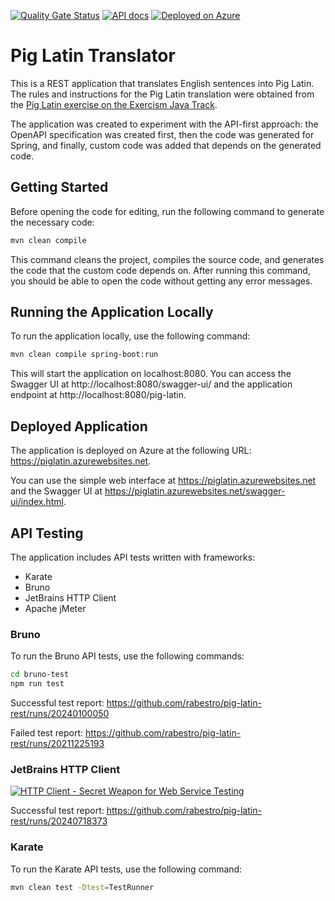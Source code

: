 [![Quality Gate Status](https://sonarcloud.io/api/project_badges/measure?project=lv.id.jc%3Apig-latin-rest&metric=alert_status)](https://sonarcloud.io/summary/new_code?id=lv.id.jc%3Apig-latin-rest)
[![API docs](https://img.shields.io/badge/API-docs-informational)](https://piglatin.azurewebsites.net/swagger-ui/index.html)
[![Deployed on Azure](https://img.shields.io/badge/Deployed%20on-Azure-blue)](https://piglatin.azurewebsites.net)

# Pig Latin Translator

This is a REST application that translates English sentences into Pig Latin. The rules and instructions for the Pig Latin translation were obtained from the [Pig Latin exercise on the Exercism Java Track](https://exercism.org/tracks/java/exercises/pig-latin).

The application was created to experiment with the API-first approach: the OpenAPI specification was created first, then the code was generated for Spring, and finally, custom code was added that depends on the generated code.

## Getting Started

Before opening the code for editing, run the following command to generate the necessary code:

```bash
mvn clean compile
```

This command cleans the project, compiles the source code, and generates the code that the custom code depends on. After running this command, you should be able to open the code without getting any error messages.

## Running the Application Locally

To run the application locally, use the following command:

```bash
mvn clean compile spring-boot:run
```
This will start the application on localhost:8080. You can access the Swagger UI at http://localhost:8080/swagger-ui/ and the application endpoint at http://localhost:8080/pig-latin.

## Deployed Application

The application is deployed on Azure at the following URL: https://piglatin.azurewebsites.net.

You can use the simple web interface at https://piglatin.azurewebsites.net and the Swagger UI at https://piglatin.azurewebsites.net/swagger-ui/index.html.

## API Testing

The application includes API tests written with frameworks:
- Karate
- Bruno
- JetBrains HTTP Client
- Apache jMeter

### Bruno

To run the Bruno API tests, use the following commands:

```bash
cd bruno-test
npm run test
```

Successful test report:
https://github.com/rabestro/pig-latin-rest/runs/20240100050

Failed test report:
https://github.com/rabestro/pig-latin-rest/runs/20211225193

### JetBrains HTTP Client

[![HTTP Client - Secret Weapon for Web Service Testing](https://img.youtube.com/vi/VMUaOZ6kvJ0/default.jpg)](https://www.youtube.com/watch?v=VMUaOZ6kvJ0)

Successful test report:
https://github.com/rabestro/pig-latin-rest/runs/20240718373

### Karate

To run the Karate API tests, use the following command:

```bash
mvn clean test -Dtest=TestRunner
```
